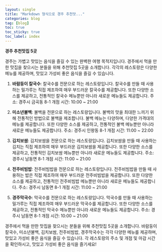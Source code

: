 ```yaml
---
layout: single
title: "Markdown 형식으로 경주 추천맛..."
categories: blog
tag: [blog]
toc: true
toc_sticky: true
toc_label: index
---
```




**경주 추천맛집 5곳** 

경주는 가볍고 맛있는 음식을 즐길 수 있는 완벽한 여행 목적지입니다. 경주에서 먹을 만한 맛집을 찾으시는 분들을 위해 추천맛집 5곳을 소개합니다. 각각의 레스토랑은 다양한 메뉴를 제공하며, 맛있고 가성비 좋은 음식을 즐길 수 있습니다.

1. **바람둥이 칼국수**: 칼국수를 전문으로 하는 레스토랑입니다. 칼국수를 만들 때 사용하는 밀가루는 직접 제조하여 매우 부드러운 칼국수를 제공합니다. 또한 다양한 소스를 제공하고, 전통적인 칼국수 메뉴뿐만 아니라 새로운 메뉴들도 제공합니다. 주소: 경주시 금곡동 8-1   개점 시간: 10:00 ~ 21:00

2. **미소년불백**: 불백을 전문으로 하는 레스토랑입니다. 불백의 맛을 최대한 느끼기 위해 전통적인 방법으로 불백을 제조합니다. 불백 메뉴는 다양하며, 다양한 가격대의 메뉴를 제공합니다. 또한 다양한 소스를 제공하고, 전통적인 불백 메뉴뿐만 아니라 새로운 메뉴들도 제공합니다. 주소: 경주시 인왕동 8-1   개점 시간: 11:00 ~ 22:00

3. **김치보쌈**: 김치보쌈을 전문으로 하는 레스토랑입니다. 김치보쌈을 만들 때 사용하는 김치는 직접 제조하여 매우 부드러운 김치보쌈을 제공합니다. 또한 다양한 소스를 제공하고, 전통적인 김치보쌈 메뉴뿐만 아니라 새로운 메뉴들도 제공합니다. 주소: 경주시 남동면 8-1   개점 시간: 11:00 ~ 21:00

4. **전주비빔밥**: 전주비빔밥을 전문으로 하는 레스토랑입니다. 전주비빔밥을 만들 때 사용하는 밥은 직접 제조하여 매우 부드러운 전주비빔밥을 제공합니다. 또한 다양한 소스를 제공하고, 전통적인 전주비빔밥 메뉴뿐만 아니라 새로운 메뉴들도 제공합니다. 주소: 경주시 남동면 8-1   개점 시간: 11:00 ~ 21:00

5. **경주막국수**: 막국수를 전문으로 하는 레스토랑입니다. 막국수를 만들 때 사용하는 밀가루는 직접 제조하여 매우 부드러운 막국수를 제공합니다. 또한 다양한 소스를 제공하고, 전통적인 막국수 메뉴뿐만 아니라 새로운 메뉴들도 제공합니다. 주소: 경주시 남동면 8-1   개점 시간: 10:00 ~ 21:00

경주에서 먹을 만한 맛집을 찾으시는 분들을 위해 추천맛집 5곳을 소개합니다. 바람둥이 칼국수, 미소년불백, 김치보쌈, 전주비빔밥, 경주막국수는 각각 다양한 메뉴를 제공하며, 맛있고 가성비 좋은 음식을 즐길 수 있습니다. 각 레스토랑의 주소 및 개점 및 마감 시간을 확인하시고, 맛있고 가성비 좋은 음식을 즐기세요!